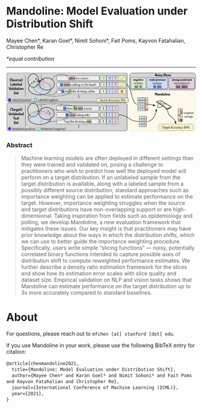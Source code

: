 # Mandoline: Model Evaluation under Distribution Shift

Mayee Chen*, Karan Goel*, Nimit Sohoni*, Fait Poms, Kayvon Fatahalian, Christopher Re 

_*equal contribution_

---

<img src="splash.png" alt="Mandoline splash figure.">


### Abstract
> Machine learning models are often deployed in different settings than they were trained and validated on, 
posing a challenge to practitioners who wish to predict how well the deployed model will perform on a target distribution. 
If an unlabeled sample from the target distribution is available, along with a labeled sample from 
a possibly different source distribution, standard approaches such as importance weighting can be applied to estimate performance on the target. 
However, importance weighting struggles when the source and target distributions have non-overlapping support or are high-dimensional. 
Taking inspiration from fields such as epidemiology and polling, we develop Mandoline, 
a new evaluation framework that mitigates these issues. Our key insight is that practitioners may have prior knowledge about 
the ways in which the distribution shifts, which we can use to better guide the importance weighting procedure. 
Specifically, users write simple “slicing functions” — noisy, potentially correlated binary functions intended to capture 
possible axes of distribution shift to compute reweighted performance estimates. 
We further describe a density ratio estimation framework for the slices and show how its estimation error scales with slice quality and dataset size. 
Empirical validation on NLP and vision tasks shows that Mandoline can estimate performance on the target distribution up to 3x more accurately compared to standard baselines.

# About
For questions, please reach out to `mfchen [at] stanford [dot] edu`. 

If you use Mandoline in your work, please use the following BibTeX entry for citation:
```
@article{chenmandoline2021,
  title={Mandoline: Model Evaluation under Distribution Shift},
  author={Mayee Chen* and Karan Goel* and Nimit Sohoni* and Fait Poms and Kayvon Fatahalian and Christopher Re},
  journal={International Conference of Machine Learning (ICML)},
  year={2021},
}
```
